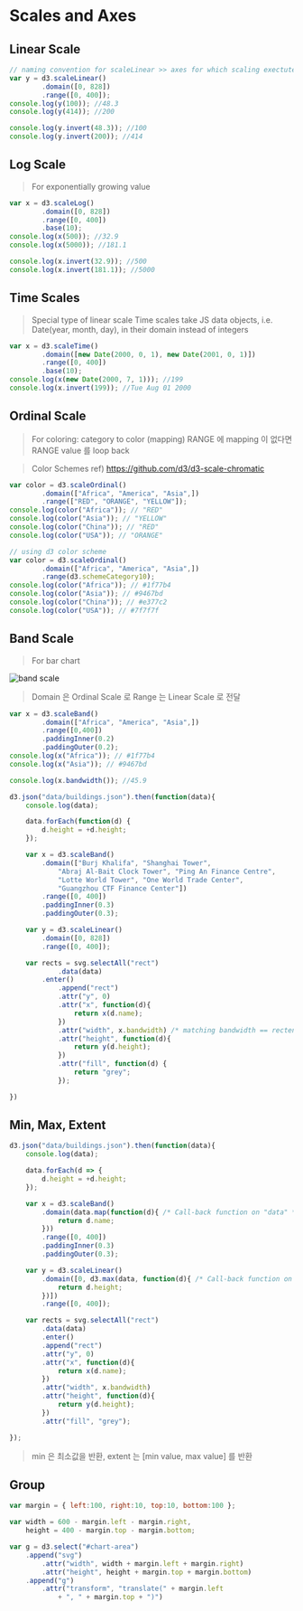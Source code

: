 # Scales and Axes
## Linear Scale
~~~javascript
// naming convention for scaleLinear >> axes for which scaling exectuted
var y = d3.scaleLinear()
		.domain([0, 828])
		.range([0, 400]); 
console.log(y(100)); //48.3
console.log(y(414)); //200

console.log(y.invert(48.3)); //100
console.log(y.invert(200)); //414
~~~
## Log Scale
> For exponentially growing value
~~~javascript
var x = d3.scaleLog()
		.domain([0, 828])
		.range([0, 400])
		.base(10);
console.log(x(500)); //32.9
console.log(x(5000)); //181.1

console.log(x.invert(32.9)); //500
console.log(x.invert(181.1)); //5000
~~~
## Time Scales
> Special type of linear scale
> Time scales take JS data objects, i.e. Date(year, month, day), in their domain instead of integers
~~~javascript
var x = d3.scaleTime()
		.domain([new Date(2000, 0, 1), new Date(2001, 0, 1)])
		.range([0, 400])
		.base(10);
console.log(x(new Date(2000, 7, 1))); //199
console.log(x.invert(199)); //Tue Aug 01 2000
~~~
## Ordinal Scale
> For coloring: category to color (mapping)
> RANGE 에 mapping 이 없다면 RANGE value 를 loop back

> Color Schemes
> ref) https://github.com/d3/d3-scale-chromatic
~~~javascript
var color = d3.scaleOrdinal()
		.domain(["Africa", "America", "Asia",])
		.range(["RED", "ORANGE", "YELLOW"]);
console.log(color("Africa")); // "RED"
console.log(color("Asia")); // "YELLOW"
console.log(color("China")); // "RED"
console.log(color("USA")); // "ORANGE"
~~~
~~~javascript
// using d3 color scheme
var color = d3.scaleOrdinal()
		.domain(["Africa", "America", "Asia",])
		.range(d3.schemeCategory10);
console.log(color("Africa")); // #1f77b4
console.log(color("Asia")); // #9467bd
console.log(color("China")); // #e377c2
console.log(color("USA")); // #7f7f7f
~~~

## Band Scale
> For bar chart

![band scale](https://raw.githubusercontent.com/d3/d3-scale/master/img/band.png)
> Domain 은 Ordinal Scale 로 Range 는 Linear Scale 로 전달
~~~javascript
var x = d3.scaleBand()
		.domain(["Africa", "America", "Asia",])
		.range([0,400])
		.paddingInner(0.2)
		.paddingOuter(0.2);
console.log(x("Africa")); // #1f77b4
console.log(x("Asia")); // #9467bd

console.log(x.bandwidth()); //45.9
~~~
~~~javascript
d3.json("data/buildings.json").then(function(data){
    console.log(data);

    data.forEach(function(d) {
        d.height = +d.height;
    });

    var x = d3.scaleBand()
        .domain(["Burj Khalifa", "Shanghai Tower", 
            "Abraj Al-Bait Clock Tower", "Ping An Finance Centre", 
            "Lotte World Tower", "One World Trade Center",
            "Guangzhou CTF Finance Center"])
        .range([0, 400])
        .paddingInner(0.3)
        .paddingOuter(0.3);

    var y = d3.scaleLinear()
        .domain([0, 828])
        .range([0, 400]);

    var rects = svg.selectAll("rect")
            .data(data)
        .enter()
            .append("rect")
            .attr("y", 0)
            .attr("x", function(d){
                return x(d.name);
            })
            .attr("width", x.bandwidth) /* matching bandwidth == rectengle width */
            .attr("height", function(d){
                return y(d.height);
            })
            .attr("fill", function(d) {
                return "grey";
            });

})
~~~

## Min, Max, Extent
~~~javascript
d3.json("data/buildings.json").then(function(data){
    console.log(data);

    data.forEach(d => {
        d.height = +d.height;
    });

    var x = d3.scaleBand()
        .domain(data.map(function(d){ /* Call-back function on "data" */
            return d.name;
        }))
        .range([0, 400])
        .paddingInner(0.3)
        .paddingOuter(0.3);

    var y = d3.scaleLinear()
        .domain([0, d3.max(data, function(d){ /* Call-back function on "data" */
            return d.height;
        })])
        .range([0, 400]);

    var rects = svg.selectAll("rect")
        .data(data)
        .enter()
        .append("rect")
        .attr("y", 0)
        .attr("x", function(d){
            return x(d.name);
        })
        .attr("width", x.bandwidth)
        .attr("height", function(d){
            return y(d.height);
        })
        .attr("fill", "grey");

});
~~~
> min 은 최소값을 반환, extent 는 [min value, max value] 를 반환

## Group
~~~js
var margin = { left:100, right:10, top:10, bottom:100 };

var width = 600 - margin.left - margin.right,
    height = 400 - margin.top - margin.bottom;

var g = d3.select("#chart-area")
    .append("svg")
        .attr("width", width + margin.left + margin.right)
        .attr("height", height + margin.top + margin.bottom)
    .append("g")
        .attr("transform", "translate(" + margin.left 
            + ", " + margin.top + ")")
~~~
